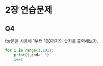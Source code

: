 # 2장 연습문제
## Q4
for문을 사용해 1부터 100까지의 숫자를 출력해보자.
```python
for i in range(1,101):
    print(i,end=" ")
    i+=1
```